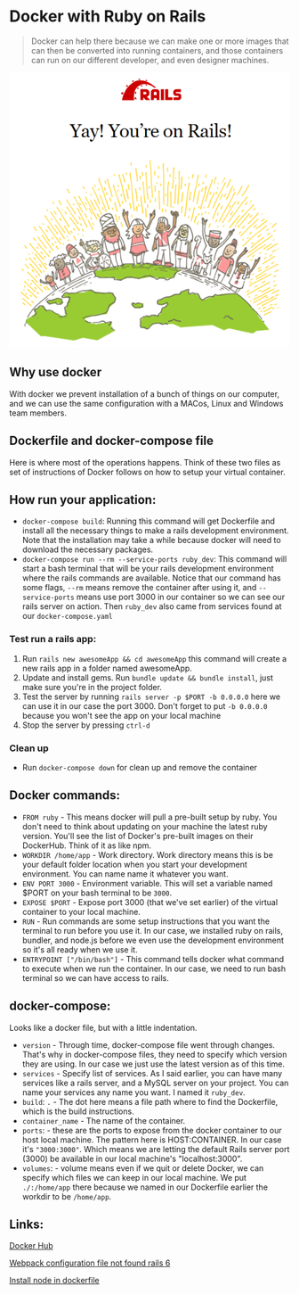 # Docker with Ruby on Rails

> Docker can help there because we can make one or more images that can then be converted into running containers, and those containers can run on our different developer, and even designer machines.

<p align="center">
  <img src="./yay.PNG">
</p>

## Why use docker

With docker we prevent installation of a bunch of things on our computer, and we can use the same configuration with a MACos, Linux and Windows team members.

## Dockerfile and docker-compose file

Here is where most of the operations happens. Think of these two files as set of instructions of Docker follows on how to setup your virtual container.

## How run your application:

- `docker-compose build`: Running this command will get Dockerfile and install all the necessary things to make a rails development environment. Note that the installation may take a while because docker will need to download the necessary packages.
- `docker-compose run --rm --service-ports ruby_dev`: This command will start a bash terminal that will be your rails development environment where the rails commands are available. Notice that our command has some flags, `--rm` means remove the container after using it, and `--service-ports` means use port 3000 in our container so we can see our rails server on action. Then `ruby_dev` also came from services found at our `docker-compose.yaml`

### Test run a rails app:

1. Run `rails new awesomeApp && cd awesomeApp` this command will create a new rails app in a folder named awesomeApp.
2. Update and install gems. Run `bundle update && bundle install`, just make sure you're in the project folder.
3. Test the server by running `rails server -p $PORT -b 0.0.0.0` here we can use it in our case the port 3000. Don't forget to put `-b 0.0.0.0` because you won't see the app on your local machine
4. Stop the server by pressing `ctrl-d`

### Clean up

- Run `docker-compose down` for clean up and remove the container

## Docker commands:

- `FROM ruby` - This means docker will pull a pre-built setup by ruby. You don't need to think about updating on your machine the latest ruby version. You'll see the list of Docker's pre-built images on their DockerHub. Think of it as like npm.
- `WORKDIR /home/app` - Work directory. Work directory means this is be your default folder location when you start your development environment. You can name name it whatever you want.
- `ENV PORT 3000` - Environment variable. This will set a variable named $PORT on your bash terminal to be `3000`.
- `EXPOSE $PORT` - Expose port 3000 (that we've set earlier) of the virtual container to your local machine.
- `RUN` - Run commands are some setup instructions that you want the terminal to run before you use it. In our case, we installed ruby on rails, bundler, and node.js before we even use the development environment so it's all ready when we use it.
- `ENTRYPOINT ["/bin/bash"]` - This command tells docker what command to execute when we run the container. In our case, we need to run bash terminal so we can have access to rails.

## docker-compose:

Looks like a docker file, but with a little indentation.

- `version` - Through time, docker-compose file went through changes. That's why in docker-compose files, they need to specify which version they are using. In our case we just use the latest version as of this time.
- `services` - Specify list of services. As I said earlier, you can have many services like a rails server, and a MySQL server on your project. You can name your services any name you want. I named it `ruby_dev`.
- `build`: `.` - The dot here means a file path where to find the Dockerfile, which is the build instructions.
- `container_name` - The name of the container.
- `ports`: - these are the ports to expose from the docker container to our host local machine. The pattern here is HOST:CONTAINER. In our case it's `"3000:3000"`. Which means we are letting the default Rails server port (3000) be available in our local machine's "localhost:3000".
- `volumes`: - volume means even if we quit or delete Docker, we can specify which files we can keep in our local machine. We put `./:/home/app` there because we named in our Dockerfile earlier the workdir to be `/home/app`.

## Links:

[Docker Hub](https://hub.docker.com/)

[Webpack configuration file not found rails 6](https://stackoverflow.com/questions/57891751/webpacker-configuration-file-not-found-rails-6-0-0)

[Install node in dockerfile](https://stackoverflow.com/questions/36399848/install-node-in-dockerfile)
